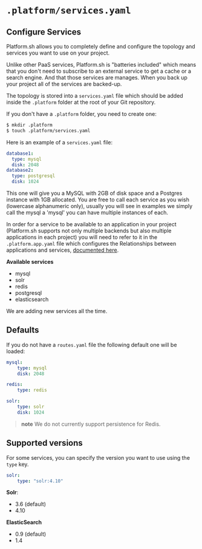 # `.platform/services.yaml`
## Configure Services

Platform.sh allows you to completely define and configure the topology
and services you want to use on your project.

Unlike other PaaS services, Platform.sh is "batteries included" which means
that you don't need to subscribe to an external service to get a cache or
a search engine. And that those services are manages. When you back up your
project all of the services are backed-up.

The topology is stored into a `services.yaml` file which should be added
inside the `.platform` folder at the root of your Git repository.

If you don't have a `.platform` folder, you need to create one:

```bash
$ mkdir .platform
$ touch .platform/services.yaml
```

Here is an example of a `services.yaml` file:

```yaml
database1:
  type: mysql
  disk: 2048
database2:
  type: postgresql
  disk: 1024
```
This one will give you a MySQL with 2GB of disk space and a Postgres instance 
with 1GB allocated.
You are free to call each service as you wish (lowercase alphanumeric only), 
usually you will see in examples we simply call the mysql a 'mysql' you can
have multiple instances of each. 

In order for a service to be available to an application in your project 
(Platform.sh supports not only multiple backends but also multiple 
applications in each project) you will need to refer to it in the 
`.platform.app.yaml` file which configures the Relationships between 
applications and services, [documented here](/reference/platform-app-yaml.html).

**Available services**

-   mysql
-   solr
-   redis
-   postgresql
-   elasticsearch

We are adding new services all the time.

## Defaults
If you do not have a `routes.yaml` file the following default one will be loaded:

```yaml
mysql:
    type: mysql
    disk: 2048

redis:
    type: redis

solr:
    type: solr
    disk: 1024
```

> **note**
> We do not currently support persistence for Redis.

## Supported versions

For some services, you can specify the version you want to use using the ``type`` key.

```yaml
solr:
    type: "solr:4.10"
```

**Solr**:
* 3.6 (default)
* 4.10

**ElasticSearch**
* 0.9 (default)
* 1.4
